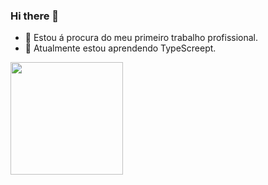### Hi there 👋

- 🔭 Estou á procura do meu primeiro trabalho profissional.
- 🌱 Atualmente estou aprendendo TypeScreept.

<div>
  <img height="180em" src="!(https://github-readme-stats.vercel.app/api?username=gabrielr99&show_icons=true&theme=radical)"/>  
</div>
